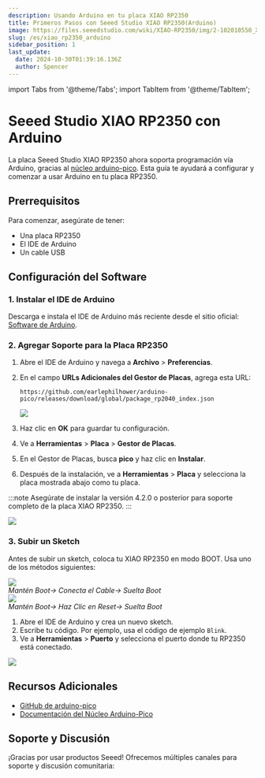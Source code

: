 ```yaml
---
description: Usando Arduino en tu placa XIAO RP2350
title: Primeros Pasos con Seeed Studio XIAO RP2350(Arduino)
image: https://files.seeedstudio.com/wiki/XIAO-RP2350/img/2-102010550_XIAO_RP2350-45font_1.webp
slug: /es/xiao_rp2350_arduino
sidebar_position: 1
last_update:
  date: 2024-10-30T01:39:16.136Z
  author: Spencer
---
```


import Tabs from '@theme/Tabs';
import TabItem from '@theme/TabItem';

# Seeed Studio XIAO RP2350 con Arduino

La placa Seeed Studio XIAO RP2350 ahora soporta programación vía Arduino, gracias al [núcleo arduino-pico](https://github.com/earlephilhower/arduino-pico). Esta guía te ayudará a configurar y comenzar a usar Arduino en tu placa RP2350.

## Prerrequisitos

Para comenzar, asegúrate de tener:

- Una placa RP2350
- El IDE de Arduino
- Un cable USB

## Configuración del Software

### 1. Instalar el IDE de Arduino

Descarga e instala el IDE de Arduino más reciente desde el sitio oficial: [Software de Arduino](https://www.arduino.cc/en/software).

### 2. Agregar Soporte para la Placa RP2350

1. Abre el IDE de Arduino y navega a **Archivo** > **Preferencias**.
2. En el campo **URLs Adicionales del Gestor de Placas**, agrega esta URL:

    ```shell
    https://github.com/earlephilhower/arduino-pico/releases/download/global/package_rp2040_index.json
    ```

    <div style={{ textAlign: 'center' }}>
    <img src="https://files.seeedstudio.com/wiki/XIAO-RP2350/img/arduino-url.png" style={{ width: 680, height: 'auto', "border-radius": '12.8px' }} />
    </div>

3. Haz clic en **OK** para guardar tu configuración.
4. Ve a **Herramientas** > **Placa** > **Gestor de Placas**.
5. En el Gestor de Placas, busca **pico** y haz clic en **Instalar**.
6. Después de la instalación, ve a **Herramientas** > **Placa** y selecciona la placa mostrada abajo como tu placa.

:::note
Asegúrate de instalar la versión 4.2.0 o posterior para soporte completo de la placa XIAO RP2350.
:::

<div style={{ textAlign: 'center' }}>
<img src="https://files.seeedstudio.com/wiki/XIAO-RP2350/img/arduino-board-option.png" style={{ width: 680, height: 'auto', "border-radius": '12.8px' }} />
</div>

### 3. Subir un Sketch

Antes de subir un sketch, coloca tu XIAO RP2350 en modo BOOT. Usa uno de los métodos siguientes:

<Tabs>
<TabItem value="method1" label="Método 1: Antes de Conectar a la Computadora" default>

<div style={{textAlign:'center'}}><img src="https://files.seeedstudio.com/wiki/XIAO-RP2350/img/enter-boot-no-charge.gif" style={{width:500, height:'auto', "border-radius": '12.8px' }}/><div style={{ marginTop: '-8px' }}><em>Mantén Boot-> Conecta el Cable-> Suelta Boot</em></div></div>

</TabItem>

<TabItem value="method2" label="Método 2: Mientras Está Conectado a la Computadora">

<div style={{textAlign:'center'}}><img src="https://files.seeedstudio.com/wiki/XIAO-RP2350/img/enter-boot-charged.gif" style={{width:500, height:'auto', "border-radius": '12.8px' }}/><div style={{ marginTop: '-8px' }}><em>Mantén Boot-> Haz Clic en Reset-> Suelta Boot</em></div></div>

</TabItem>
</Tabs>

1. Abre el IDE de Arduino y crea un nuevo sketch.
2. Escribe tu código. Por ejemplo, usa el código de ejemplo `Blink`.
3. Ve a **Herramientas** > **Puerto** y selecciona el puerto donde tu RP2350 está conectado.

<div style={{ textAlign: 'center' }}>
<img src="https://files.seeedstudio.com/wiki/XIAO-RP2350/img/arduino-firmware-upload.png" style={{ width: 680, height: 'auto', "border-radius": '12.8px' }} />
</div>

## Recursos Adicionales

- [GitHub de arduino-pico](https://github.com/earlephilhower/arduino-pico)
- [Documentación del Núcleo Arduino-Pico](https://arduino-pico.readthedocs.io/en/latest/install.html)

## Soporte y Discusión

¡Gracias por usar productos Seeed! Ofrecemos múltiples canales para soporte y discusión comunitaria:

<div class="button_tech_support_container">
<a href="https://forum.seeedstudio.com/" class="button_forum"></a>
<a href="https://www.seeedstudio.com/contacts" class="button_email"></a>
</div>

<div class="button_tech_support_container">
<a href="https://discord.gg/kpY74apCWj" class="button_discord"></a>
<a href="https://github.com/Seeed-Studio/wiki-documents/discussions/69" class="button_discussion"></a>
</div>